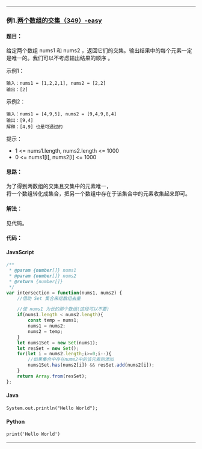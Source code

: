 >


---

### 例1.[两个数组的交集（349）-easy](https://leetcode.cn/problems/intersection-of-two-arrays/)

#### 题目：
给定两个数组 nums1 和 nums2 ，返回它们的交集。输出结果中的每个元素一定是唯一的。我们可以不考虑输出结果的顺序 。

示例1：
```
输入：nums1 = [1,2,2,1], nums2 = [2,2]
输出：[2]
```

示例2：
```
输入：nums1 = [4,9,5], nums2 = [9,4,9,8,4]
输出：[9,4]
解释：[4,9] 也是可通过的
```

提示：

- 1 <= nums1.length, nums2.length <= 1000
- 0 <= nums1[i], nums2[i] <= 1000

#### 思路：
为了得到两数组的交集且交集中的元素唯一，  
将一个数组转化成集合，把另一个数组中存在于该集合中的元素收集起来即可。  

#### 解法：

见代码。

#### 代码：

<!-- tabs:start -->

#### **JavaScript**

```javascript
/**
 * @param {number[]} nums1
 * @param {number[]} nums2
 * @return {number[]}
 */
var intersection = function(nums1, nums2) {
    //借助 Set 集合来给数组去重

    //使 nums1 为长的那个数组(这段可以不要)
    if(nums1.length < nums2.length){
        const temp = nums1;
        nums1 = nums2;
        nums2 = temp;
    }
    let nums1Set = new Set(nums1);
    let resSet = new Set();
    for(let i = nums2.length;i>=0;i--){
        //如果集合中存在nums2中的该元素则添加
        nums1Set.has(nums2[i]) && resSet.add(nums2[i]);
    }
    return Array.from(resSet);
};
```

#### **Java**

```
System.out.println("Hello World");
```

#### **Python**

```
print('Hello World')
```

<!-- tabs:end -->

---